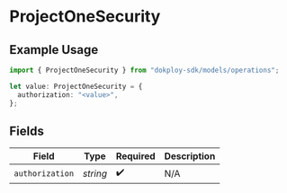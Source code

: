 # ProjectOneSecurity

## Example Usage

```typescript
import { ProjectOneSecurity } from "dokploy-sdk/models/operations";

let value: ProjectOneSecurity = {
  authorization: "<value>",
};
```

## Fields

| Field              | Type               | Required           | Description        |
| ------------------ | ------------------ | ------------------ | ------------------ |
| `authorization`    | *string*           | :heavy_check_mark: | N/A                |